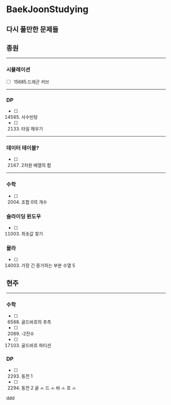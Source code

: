 # BaekJoonStudying

## 다시 풀만한 문제들

## 종원
---

### 시뮬레이션
- [ ] 15685.드래곤 커브


---
### DP
- [ ] 14585. 사수빈탕
- [ ] 2133. 타일 채우기
---
### 데이터 테이블?
- [ ] 2167. 2차원 배열의 합
---
### 수학
- [ ] 2004. 조합 0의 개수

### 슬라이딩 윈도우
- [ ] 11003. 최솟값 찾기

### 몰라
- [ ] 14003. 가장 긴 증가하는 부분 수열 5 

## 현주
---

### 수학
- [ ] 6588. 골드바흐의 추측
- [ ] 2089. -2진수
- [ ] 17103. 골드바흐 파티션

### DP
- [ ] 2293. 동전 1
- [ ] 2294. 동전 2
골 ㅗ 드 ㅗ 바 ㅗ 흐 ㅗ

ddd

